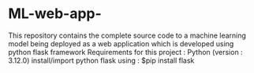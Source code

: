 # ML-web-app-
This repository contains the complete source code to a machine learning model being deployed as a web application which is developed using python flask framework 
Requirements for this project :
Python (version : 3.12.0)
install/import python flask using : $pip install flask

